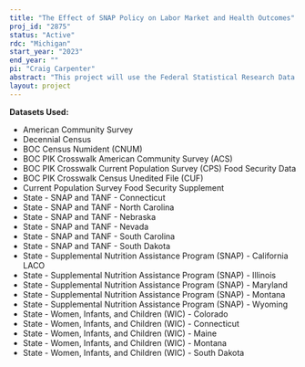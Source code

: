 ```yaml
---
title: "The Effect of SNAP Policy on Labor Market and Health Outcomes"
proj_id: "2875"
status: "Active"
rdc: "Michigan"
start_year: "2023"
end_year: ""
pi: "Craig Carpenter"
abstract: "This project will use the Federal Statistical Research Data Center (FSRDC) system to link restricted-use SNAP and WIC micro-level administrative datasets to the 2000 Decennial Census, 2010 Decennial Census, 2005-present American Community Survey (ACS), and the Social Security Administration Numident file. Summarizing this project's activities, after initial data linkages, we will develop descriptive analysis on the relationship between SNAP distribution dates and labor market and health outcomes. Then, this project will leverage program eligibility cutoffs for SNAP, and program policy variation in SNAP-Ed to causally identify the effect of SNAP/WIC on labor market (e.g., employment and income) and health outcomes (e.g., hospitalization and mortality). Despite the restricted-use micro-level SNAP/WIC datasets being non-comprehensive in terms of state-year coverage, we have identified several examples of program administration variation (with the state-years available) that we can leverage to estimate causal effects. For the sake of this proposal, we highlight a limited number of examples of SNAP and WIC administration variation that we will exploit for both descriptive and causal analyses. Specifically, we are interested in (1) variation in SNAP distribution dates and in certification period length, (2) variation in employment and age eligibility requirements, and (3) variation in SNAP-Ed program implementation. With (2), for example, some states reduce work requirements for individuals over 50, so we will compare otherwise-similar SNAP-participating households across the 50-year-old threshold to examine the effects of dropping the work requirement on employment (and other labor market and health outcomes). For WIC, we will conduct an analogous comparison based on the 5-year-old cutoff for children granting eligibility. Additionally, variation in certification periods will allow us to exploit the differential timing of reductions in SNAP benefits occurring from shorter recertification periods, rather than other unobserved factors. This will facilitate a powerful descriptive analysis, and we will explore the potential for estimating the causal effect of changes in SNAP benefit amounts resulting from the differential timing of recertification. Furthermore, the extensive longitudinal micro-level linkages will facilitate the examination of specific mechanisms for observed effects, such as educational attainment, family formation, migration, and hospitalization, all of which are testable."
layout: project
---
```


**Datasets Used:**

  - American Community Survey 
  - Decennial Census 
  - BOC Census Numident (CNUM) 
  - BOC PIK Crosswalk American Community Survey (ACS) 
  - BOC PIK Crosswalk Current Population Survey (CPS) Food Security Data 
  - BOC PIK Crosswalk Census Unedited File (CUF) 
  - Current Population Survey Food Security Supplement 
  - State - SNAP and TANF - Connecticut 
  - State - SNAP and TANF - North Carolina 
  - State - SNAP and TANF - Nebraska 
  - State - SNAP and TANF - Nevada 
  - State - SNAP and TANF - South Carolina 
  - State - SNAP and TANF - South Dakota 
  - State - Supplemental Nutrition Assistance Program (SNAP) - California LACO 
  - State - Supplemental Nutrition Assistance Program (SNAP) - Illinois 
  - State - Supplemental Nutrition Assistance Program (SNAP) - Maryland 
  - State - Supplemental Nutrition Assistance Program (SNAP) - Montana 
  - State - Supplemental Nutrition Assistance Program (SNAP) - Wyoming 
  - State - Women, Infants, and Children (WIC) - Colorado 
  - State - Women, Infants, and Children (WIC) - Connecticut 
  - State - Women, Infants, and Children (WIC) - Maine 
  - State - Women, Infants, and Children (WIC) - Montana 
  - State - Women, Infants, and Children (WIC) - South Dakota 

